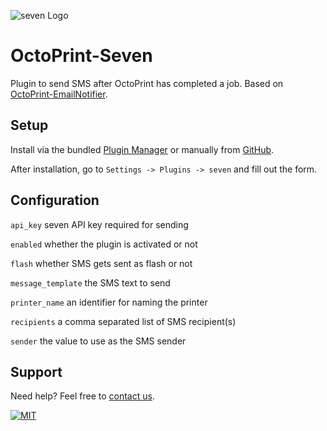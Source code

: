 ![](https://www.seven.io/wp-content/uploads/Logo.svg "seven Logo")

# OctoPrint-Seven

Plugin to send SMS after OctoPrint has completed a job. Based on [OctoPrint-EmailNotifier](https://github.com/anoved/OctoPrint-EmailNotifier).

## Setup

Install via the bundled [Plugin Manager](https://docs.octoprint.org/en/master/bundledplugins/pluginmanager.html)
or manually from [GitHub](https://github.com/seven-io/octoprint/archive/master.zip).

After installation, go to `Settings -> Plugins -> seven` and fill out the form.

## Configuration

`api_key` seven API key required for sending

`enabled` whether the plugin is activated or not

`flash` whether SMS gets sent as flash or not

`message_template` the SMS text to send

`printer_name` an identifier for naming the printer

`recipients` a comma separated list of SMS recipient(s)

`sender` the value to use as the SMS sender

## Support

Need help? Feel free to [contact us](https://www.seven.io/en/company/contact/).

[![MIT](https://img.shields.io/badge/License-MIT-teal.svg)](LICENSE)
